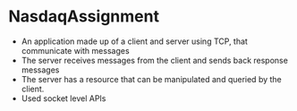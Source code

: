 # NasdaqAssignment
<ul>
  <li>An application made up of a client and server using TCP, that communicate with messages</li>
  <li>The server receives messages from the client and sends back response messages</li>
  <li>The server has a resource that can be manipulated and queried by the client.</li>
  <li>Used socket level APIs</li>
</ul>
